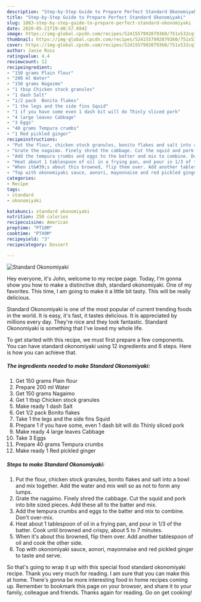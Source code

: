 ```yaml
---
description: "Step-by-Step Guide to Prepare Perfect Standard Okonomiyaki"
title: "Step-by-Step Guide to Prepare Perfect Standard Okonomiyaki"
slug: 1883-step-by-step-guide-to-prepare-perfect-standard-okonomiyaki
date: 2020-05-21T19:48:57.694Z
image: https://img-global.cpcdn.com/recipes/5241557992079360/751x532cq70/standard-okonomiyaki-recipe-main-photo.jpg
thumbnail: https://img-global.cpcdn.com/recipes/5241557992079360/751x532cq70/standard-okonomiyaki-recipe-main-photo.jpg
cover: https://img-global.cpcdn.com/recipes/5241557992079360/751x532cq70/standard-okonomiyaki-recipe-main-photo.jpg
author: Janie Ross
ratingvalue: 4.4
reviewcount: 12
recipeingredient:
- "150 grams Plain flour"
- "200 ml Water"
- "150 grams Nagaimo"
- "1 tbsp Chicken stock granules"
- "1 dash Salt"
- "1/2 pack  Bonito flakes"
- "1 the legs and the side fins Squid"
- "1 if you have some even 1 dash bit will do Thinly sliced pork"
- "4 large leaves Cabbage"
- "3 Eggs"
- "40 grams Tempura crumbs"
- "1 Red pickled ginger"
recipeinstructions:
- "Put the flour, chicken stock granules, bonito flakes and salt into a bowl and mix together. Add the water and mix well so as not to form any lumps."
- "Grate the nagaimo. Finely shred the cabbage. Cut the squid and pork into bite sized pieces. Add these all to the batter and mix."
- "Add the tempura crumbs and eggs to the batter and mix to combine. Don&#39;t over-mix."
- "Heat about 1 tablespoon of oil in a frying pan, and pour in 1/3 of the batter. Cook until browned and crispy, about 5 to 7 minutes."
- "When it&#39;s about this browned, flip them over. Add another tablespoon of oil and cook the other side."
- "Top with okonomiyaki sauce, aonori, mayonnaise and red pickled ginger to taste and serve."
categories:
- Recipe
tags:
- standard
- okonomiyaki

katakunci: standard okonomiyaki 
nutrition: 250 calories
recipecuisine: American
preptime: "PT10M"
cooktime: "PT49M"
recipeyield: "3"
recipecategory: Dessert

---
```



![Standard Okonomiyaki](https://img-global.cpcdn.com/recipes/5241557992079360/751x532cq70/standard-okonomiyaki-recipe-main-photo.jpg)

Hey everyone, it's John, welcome to my recipe page. Today, I'm gonna show you how to make a distinctive dish, standard okonomiyaki. One of my favorites. This time, I am going to make it a little bit tasty. This will be really delicious.



Standard Okonomiyaki is one of the most popular of current trending foods in the world. It is easy, it's fast, it tastes delicious. It is appreciated by millions every day. They're nice and they look fantastic. Standard Okonomiyaki is something that I've loved my whole life.


To get started with this recipe, we must first prepare a few components. You can have standard okonomiyaki using 12 ingredients and 6 steps. Here is how you can achieve that.

<!--inarticleads1-->

##### The ingredients needed to make Standard Okonomiyaki:

1. Get 150 grams Plain flour
1. Prepare 200 ml Water
1. Get 150 grams Nagaimo
1. Get 1 tbsp Chicken stock granules
1. Make ready 1 dash Salt
1. Get 1/2 pack  Bonito flakes
1. Take 1 the legs and the side fins Squid
1. Prepare 1 if you have some, even 1 dash bit will do Thinly sliced pork
1. Make ready 4 large leaves Cabbage
1. Take 3 Eggs
1. Prepare 40 grams Tempura crumbs
1. Make ready 1 Red pickled ginger




<!--inarticleads2-->

##### Steps to make Standard Okonomiyaki:

1. Put the flour, chicken stock granules, bonito flakes and salt into a bowl and mix together. Add the water and mix well so as not to form any lumps.
1. Grate the nagaimo. Finely shred the cabbage. Cut the squid and pork into bite sized pieces. Add these all to the batter and mix.
1. Add the tempura crumbs and eggs to the batter and mix to combine. Don&#39;t over-mix.
1. Heat about 1 tablespoon of oil in a frying pan, and pour in 1/3 of the batter. Cook until browned and crispy, about 5 to 7 minutes.
1. When it&#39;s about this browned, flip them over. Add another tablespoon of oil and cook the other side.
1. Top with okonomiyaki sauce, aonori, mayonnaise and red pickled ginger to taste and serve.




So that's going to wrap it up with this special food standard okonomiyaki recipe. Thank you very much for reading. I am sure that you can make this at home. There's gonna be more interesting food in home recipes coming up. Remember to bookmark this page on your browser, and share it to your family, colleague and friends. Thanks again for reading. Go on get cooking!

